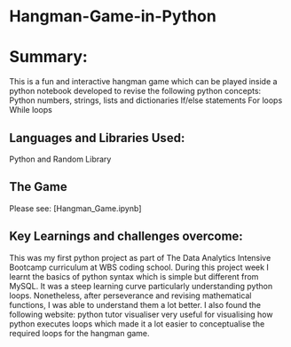 # Hangman-Game-in-Python

# Summary:
This is a  fun and  interactive hangman game which can be played inside a python notebook developed to revise the following python concepts:
Python numbers, strings, lists and dictionaries 
If/else statements
For loops 
While loops 
## Languages and  Libraries Used: 
Python and Random Library 
## The Game 
Please see: [Hangman_Game.ipynb]
## Key Learnings and challenges overcome:
This was my first python project as part of The Data Analytics Intensive Bootcamp curriculum at WBS coding school. During this project week I learnt the basics of python syntax  which is simple but different from MySQL.  It was a steep learning curve particularly understanding python loops. Nonetheless,  after perseverance and revising mathematical functions,  I was able to understand them a lot better. I also found the following website: python tutor  visualiser very useful for visualising  how python executes loops which made it a lot easier to conceptualise the required loops for the hangman game. 
